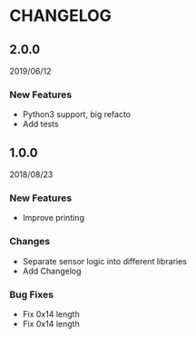 CHANGELOG
=========

2.0.0
-----

2019/06/12

### New Features
  - Python3 support, big refacto
  - Add tests

1.0.0
-----

2018/08/23

### New Features
  - Improve printing

### Changes
  - Separate sensor logic into different libraries
  - Add Changelog

### Bug Fixes
  - Fix 0x14 length
  - Fix 0x14 length

